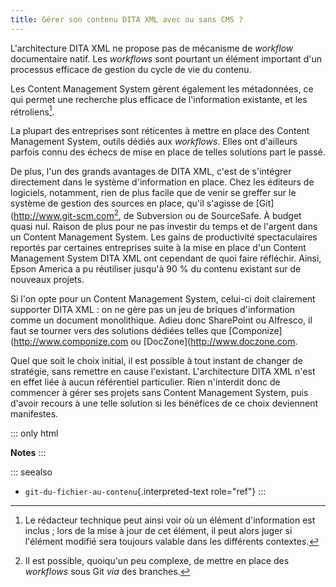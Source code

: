 ```yaml
---
title: Gérer son contenu DITA XML avec ou sans CMS ?
---
```


L\'architecture DITA XML ne propose pas de mécanisme de *workflow*
documentaire natif. Les *workflows* sont pourtant un élément important
d\'un processus efficace de gestion du cycle de vie du contenu.

Les Content Management System gèrent également les métadonnées, ce qui
permet une recherche plus efficace de l\'information existante, et les
rétroliens[^1].

La plupart des entreprises sont réticentes à mettre en place des Content
Management System, outils dédiés aux *workflows*. Elles ont d\'ailleurs
parfois connu des échecs de mise en place de telles solutions part le
passé.

De plus, l\'un des grands avantages de DITA XML, c\'est de s\'intégrer
directement dans le système d\'information en place. Chez les éditeurs
de logiciels, notamment, rien de plus facile que de venir se greffer sur
le système de gestion des sources en place, qu\'il s\'agisse de
\[Git\](<http://www.git-scm.com>[^2], de Subversion ou de SourceSafe. À
budget quasi nul. Raison de plus pour ne pas investir du temps et de
l\'argent dans un Content Management System. Les gains de productivité
spectaculaires reportés par certaines entreprises suite à la mise en
place d\'un Content Management System DITA XML ont cependant de quoi
faire réfléchir. Ainsi, Epson America a pu réutiliser jusqu\'à 90 % du
contenu existant sur de nouveaux projets.

Si l\'on opte pour un Content Management System, celui-ci doit
clairement supporter DITA XML : on ne gère pas un jeu de briques
d\'information comme un document monolithique. Adieu donc SharePoint ou
Alfresco, il faut se tourner vers des solutions dédiées telles que
\[Componize\](<http://www.componize.com> ou
\[DocZone\](<http://www.doczone.com>.

Quel que soit le choix initial, il est possible à tout instant de
changer de stratégie, sans remettre en cause l\'existant.
L\'architecture DITA XML n\'est en effet liée à aucun référentiel
particulier. Rien n\'interdit donc de commencer à gérer ses projets sans
Content Management System, puis d\'avoir recours à une telle solution si
les bénéfices de ce choix deviennent manifestes.

::: only
html

**Notes**
:::

::: seealso
-   `git-du-fichier-au-contenu`{.interpreted-text role="ref"}
:::

[^1]: Le rédacteur technique peut ainsi voir où un élément
    d\'information est inclus ; lors de la mise à jour de cet élément,
    il peut alors juger si l\'élément modifié sera toujours valable dans
    les différents contextes.

[^2]: Il est possible, quoiqu\'un peu complexe, de mettre en place des
    *workflows* sous Git *via* des branches.
